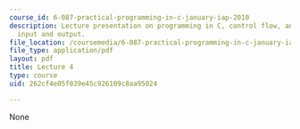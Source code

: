 ```yaml
---
course_id: 6-087-practical-programming-in-c-january-iap-2010
description: Lecture presentation on programming in C, control flow, and standard
  input and output.
file_location: /coursemedia/6-087-practical-programming-in-c-january-iap-2010/262cf4e05f039e45c926109c8aa95024_MIT6_087IAP10_lec04.pdf
file_type: application/pdf
layout: pdf
title: Lecture 4
type: course
uid: 262cf4e05f039e45c926109c8aa95024

---
```

None